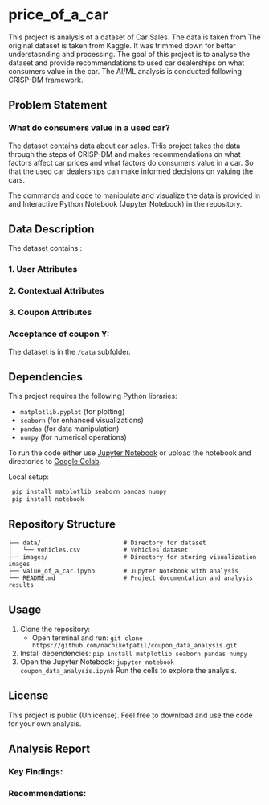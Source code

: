 # price_of_a_car
This project is analysis of a dataset of Car Sales. The data is taken from The original dataset is taken from Kaggle. It was trimmed down for better understasnding and processing.
The goal of this project is to analyse the dataset and provide recommendations to used car dealerships on what consumers value in the car. The AI/ML analysis is conducted following CRISP-DM framework.

## Problem Statement
### What do consumers value in a used car?
The dataset contains data about car sales. THis project takes the data through the steps of CRISP-DM and makes recommendations on what factors affect car prices and what factors do consumers value in a car. So that the used car dealerships can make informed decisions on valuing the cars.

The commands and code to manipulate and visualize the data is provided in and Interactive Python Notebook (Jupyter Notebook) in the repository.

## Data Description
The dataset contains :
### 1. User Attributes

### 2. Contextual Attributes

### 3. Coupon Attributes


### Acceptance of coupon Y:  

The dataset is in the `/data` subfolder.

## Dependencies
This project requires the following Python libraries:
- `matplotlib.pyplot` (for plotting)
- `seaborn` (for enhanced visualizations)
- `pandas` (for data manipulation)
- `numpy` (for numerical operations)

To run the code either use [Jupyter Notebook](https://jupyter.org/install) or upload the notebook and directories to [Google Colab](https://colab.research.google.com/).


Local setup:
```bash
 pip install matplotlib seaborn pandas numpy
 pip install notebook
```

## Repository Structure
```
├── data/                       # Directory for dataset
│   └── vehicles.csv            # Vehicles dataset
├── images/                     # Directory for storing visualization images
├── value_of_a_car.ipynb        # Jupyter Notebook with analysis
└── README.md                   # Project documentation and analysis results
```

## Usage
1. Clone the repository:
   - Open terminal and run:
   `git clone https://github.com/nachiketpatil/coupon_data_analysis.git`
2. Install dependencies:
   `pip install matplotlib seaborn pandas numpy`
3. Open the Jupyter Notebook:
   `jupyter notebook coupon_data_analysis.ipynb`
   Run the cells to explore the analysis.

## License
This project is public (Unlicense). Feel free to download and use the code for your own analysis. 

## Analysis Report 

### Key Findings:

### Recommendations:
